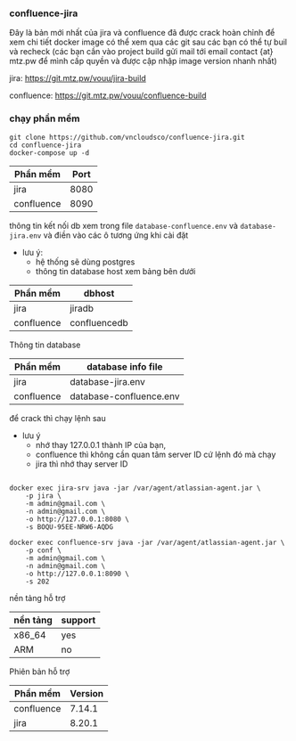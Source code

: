### confluence-jira

Đây là bản mới nhất của jira và confluence đã được crack hoàn chỉnh 
để xem chi tiết docker image có thể xem qua các git sau các bạn có thể tự buil và recheck (các bạn cần vào project build gửi mail tới email contact {at} mtz.pw để mình cấp quyền và được cập nhập image version nhanh nhất)

jira: 
https://git.mtz.pw/vouu/jira-build

confluence: 
https://git.mtz.pw/vouu/confluence-build


### chạy phần mềm

```
git clone https://github.com/vncloudsco/confluence-jira.git
cd confluence-jira
docker-compose up -d
``` 

| Phần mềm     | Port |
| ------------ | ----------- |
| jira         | 8080        |
| confluence   | 8090        |


thông tin kết nối db xem trong file  ```database-confluence.env``` và ```database-jira.env``` và điền vào các ô tương ứng khi cài đặt

- lưu ý: 
    - hệ thống sẽ dùng postgres
    - thông tin database host xem bảng bên dưới


| Phần mềm     | dbhost      |
| ------------ | ----------- |
| jira         | jiradb      |
| confluence   | confluencedb|


Thông tin database

| Phần mềm     | database info file     |
| ------------ | ---------------------- |
| jira         | database-jira.env      |
| confluence   | database-confluence.env|


để crack thì chạy lệnh sau 

- lưu ý 
    - nhớ thay 127.0.0.1 thành IP của bạn,
    - confluence thì không cần quan tâm server ID cứ lệnh đó mà chạy
    - jira thì nhớ thay server ID 

```

docker exec jira-srv java -jar /var/agent/atlassian-agent.jar \
    -p jira \
    -m admin@gmail.com \
    -n admin@gmail.com \
    -o http://127.0.0.1:8080 \
    -s BOQU-95EE-NRW6-AQDG

docker exec confluence-srv java -jar /var/agent/atlassian-agent.jar \
    -p conf \
    -m admin@gmail.com \
    -n admin@gmail.com \
    -o http://127.0.0.1:8090 \
    -s 202
```

nền tảng hỗ trợ

| nền tảng     | support   |
| ------------ | --------- |
| x86_64       | yes       |
| ARM          | no        |

Phiên bản hỗ trợ

| Phần mềm     | Version   |
| ------------ | --------- |
| confluence   | 7.14.1    |
| jira         | 8.20.1    |